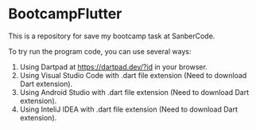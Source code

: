 # BootcampFlutter
This is a repository for save my bootcamp task at SanberCode.

To try run the program code, you can use several ways:

1. Using Dartpad at https://dartpad.dev/?id in your browser.
2. Using Visual Studio Code with .dart file extension (Need to download Dart extension).
3. Using Android Studio with .dart file extension (Need to download Dart extension).
4. Using InteliJ IDEA with .dart file extension (Need to download Dart extension).